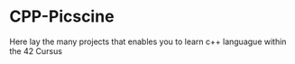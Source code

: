 # CPP-Picscine
Here lay the many projects that enables you to learn c++ languague within the 42 Cursus
